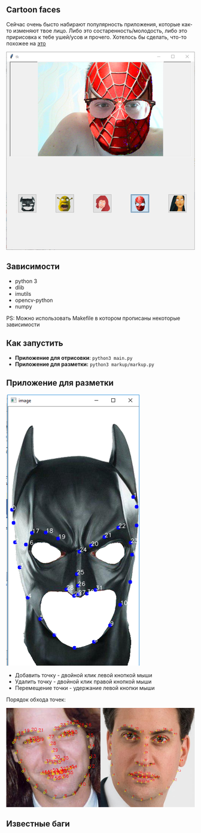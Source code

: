 ## Cartoon faces ##
Сейчас очень бысто набирают популярность приложения, которые как-то изменяют твое лицо. Либо это состаренность/молодость, либо это пририсовка к тебе ушей/усов и прочего. Хотелось бы сделать, что-то похожее на [это](http://www.europaplus.ru/index.php?go=News&in=view&id=29635)

![Screenshot](screenshot.png)


## Зависимости ##
* python 3
* dlib
* imutils
* opencv-python
* numpy

PS: Можно использовать Makefile в котором прописаны некоторые зависимости

## Как запустить ##

- **Приложение для отрисовки**: `python3 main.py`
- **Приложение для разметки:** `python3 markup/markup.py`

## Приложение для разметки ##

![Markup](markup.png)

- Добавить точку - двойной клик левой кнопкой мыши
- Удалить точку - двойной клик правой кнопкой мыши
- Перемещение точки - удержание левой кнопки мыши

Порядок обхода точек:

![Order](order.png)

## Известные баги ##

